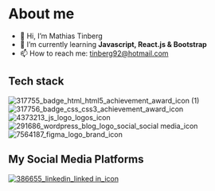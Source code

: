 # About me 
- 👋 Hi, I’m Mathias Tinberg
- 🌱 I’m currently learning **Javascript, React.js & Bootstrap**
- 📫 How to reach me: [tinberg92@hotmail.com](mailto:tinberg92@hotmail.com)

## Tech stack

![317755_badge_html_html5_achievement_award_icon (1)](https://github.com/Tinberg/Rainydays/assets/126072224/38fa6731-648a-4696-a360-2333939feb36)  ![317756_badge_css_css3_achievement_award_icon](https://github.com/Tinberg/Rainydays/assets/126072224/1f673d3c-9820-481f-9610-3d22010c8359) 
![4373213_js_logo_logos_icon](https://github.com/Tinberg/Rainydays/assets/126072224/d877fa5d-c0f7-4dd0-beab-cca0b7c02da5)  ![291686_wordpress_blog_logo_social_social media_icon](https://github.com/Tinberg/Rainydays/assets/126072224/c6610c6e-c237-4f82-bd05-3b43c177c8c7) 
![7564187_figma_logo_brand_icon](https://github.com/Tinberg/Tinberg/assets/126072224/81d0fc73-e644-4b8c-85b2-42a2c79566d4)

## My Social Media Platforms

[![386655_linkedin_linked in_icon](https://github.com/Tinberg/Rainydays/assets/126072224/ec1dfc29-cc5c-4c56-90c0-7c4b4808ba1c)](https://www.linkedin.com/in/mathias-tinberg-a13147113/)

<!--
**Tinberg/Tinberg** is a ✨ _special_ ✨ repository because its `README.md` (this file) appears on your GitHub profile.

Here are some ideas to get you started:

- 🔭 I’m currently working on ...
- 🌱 I’m currently learning **Javascript, React.js & Bootstrap**
- 👯 I’m looking to collaborate on ...
- 🤔 I’m looking for help with ...
- 💬 Ask me about ...
- 📫 How to reach me: [tinberg92@hotmail.com](tinberg92@hotmail.com)
- 😄 Pronouns: ...
- ⚡ Fun fact: ...
-->
